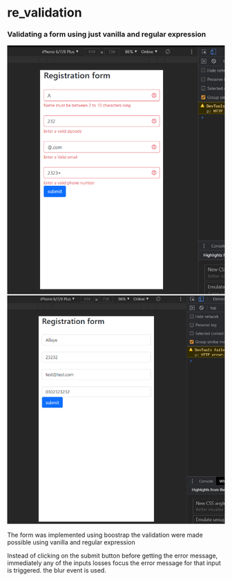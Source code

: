 # re_validation
<h3>Validating a form using just vanilla and regular expression</h3>

<img src="error-form.png"/>

<img src="accepted-form.png"/>


The form was implemented using boostrap 
the validation were made possible using vanilla and regular expression

Instead of clicking on the submit button before getting the error message,  immediately 
any of the inputs losses focus the error message for that input is triggered. the blur event is used.
